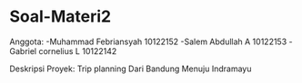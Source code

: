 # Soal-Materi2
Anggota:
-Muhammad Febriansyah 10122152
-Salem Abdullah A 10122153
-Gabriel cornelius L 10122142

Deskripsi Proyek:
Trip planning Dari Bandung Menuju Indramayu

